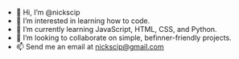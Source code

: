 - 👋 Hi, I’m @nickscip
- 👀 I’m interested in learning how to code.
- 🌱 I’m currently learning JavaScript, HTML, CSS, and Python.
- 💞️ I’m looking to collaborate on simple, befinner-friendly projects.
- 📫 Send me an email at nickscip@gmail.com

<!---
nickscip/nickscip is a ✨ special ✨ repository because its `README.md` (this file) appears on your GitHub profile.
You can click the Preview link to take a look at your changes.
--->
